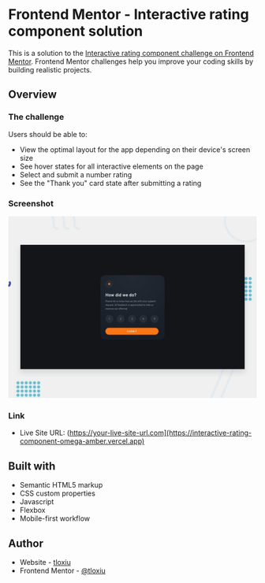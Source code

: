 # Frontend Mentor - Interactive rating component solution

This is a solution to the [Interactive rating component challenge on Frontend Mentor](https://www.frontendmentor.io/challenges/interactive-rating-component-koxpeBUmI). Frontend Mentor challenges help you improve your coding skills by building realistic projects.


## Overview

### The challenge

Users should be able to:

- View the optimal layout for the app depending on their device's screen size
- See hover states for all interactive elements on the page
- Select and submit a number rating
- See the "Thank you" card state after submitting a rating

### Screenshot

![](/design/desktop-preview.jpg)

### Link

- Live Site URL: (https://your-live-site-url.com](https://interactive-rating-component-omega-amber.vercel.app)


## Built with

- Semantic HTML5 markup
- CSS custom properties
- Javascript
- Flexbox
- Mobile-first workflow

## Author

- Website - [tloxiu](https://www.your-site.com)
- Frontend Mentor - [@tloxiu](https://www.frontendmentor.io/profile/yourusername)

